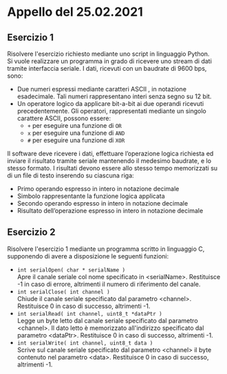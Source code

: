 # Appello del 25.02.2021

## Esercizio 1
Risolvere l'esercizio richiesto mediante uno script in linguaggio Python.<br/>
Si vuole realizzare un programma in grado di ricevere uno stream di dati tramite interfaccia seriale.
I dati, ricevuti con un baudrate di 9600 bps, sono:
- Due numeri espressi mediante caratteri ASCII , in notazione esadecimale. Tali numeri rappresentano interi senza segno su 12 bit.
- Un operatore logico da applicare bit-a-bit ai due operandi ricevuti precedentemente. Gli operatori, rappresentati mediante un singolo carattere ASCII, possono essere:
    - `+` per eseguire una funzione di `OR`
    - `x` per eseguire una funzione di `AND`
    - `#` per eseguire una funzione di `XOR`
    
Il software deve ricevere i dati, effettuare l’operazione logica richiesta ed inviare il risultato tramite seriale mantenendo il medesimo baudrate, e lo stesso formato.
I risultati devono essere allo stesso tempo memorizzati su di un file di testo inserendo su ciascuna riga:
- Primo operando espresso in intero in notazione decimale
- Simbolo rappresentante la funzione logica applicata
- Secondo operando espresso in intero in notazione decimale
- Risultato dell’operazione espresso in intero in notazione decimale

## Esercizio 2
Risolvere l'esercizio 1 mediante un programma scritto in linguaggio C, supponendo di avere a disposizione le seguenti funzioni:
- `int serialOpen( char * serialName )`<br/>
Apre il canale seriale col nome specificato in \<serialName\>.
Restituisce -1 in caso di errore, altrimenti il numero di riferimento del canale.
- `int serialClose( int channel )`<br/>
Chiude il canale seriale specificato dal parametro \<channel\>.
Restituisce 0 in caso di successo, altrimenti -1.
- `int serialRead( int channel, uint8_t *dataPtr )`<br/>
Legge un byte letto dal canale seriale specificato dal parametro \<channel\>.
Il dato letto è memorizzato all'indirizzo specificato dal parametro \<dataPtr\>.
Restituisce 0 in caso di successo, altrimenti -1.
- `int serialWrite( int channel, uint8_t data )`<br/>
Scrive sul canale seriale specificato dal parametro \<channel\> il byte contenuto nel parametro \<data\>.
Restituisce 0 in caso di successo, altrimenti -1.
